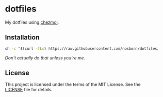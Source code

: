 # dotfiles

My dotfiles using [chezmoi](https://www.chezmoi.io).

## Installation

```sh
sh -c "$(curl -fLsS https://raw.githubusercontent.com/nosborn/dotfiles/main/install.sh)"
```

_Don't actually do that unless you're me._

## License

This project is licensed under the terms of the MIT License.
See the [LICENSE](LICENSE) file for details.

